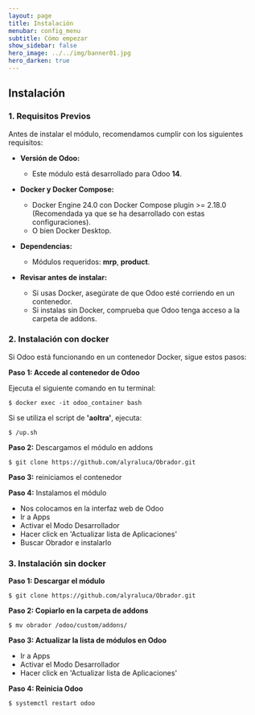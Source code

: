 ```yaml
---
layout: page
title: Instalación
menubar: config_menu
subtitle: Cómo empezar
show_sidebar: false
hero_image: ../../img/banner01.jpg 
hero_darken: true
---
```

## **Instalación**

### **1. Requisitos Previos**  

Antes de instalar el módulo, recomendamos cumplir con los siguientes requisitos: 

- **Versión de Odoo:** 
    - Este módulo está desarrollado para Odoo **14**.

- **Docker y Docker Compose:** 
    - Docker Engine 24.0 con Docker Compose plugin >= 2.18.0 (Recomendada ya que se ha desarrollado con estas configuraciones). 
    - O bien Docker Desktop.
  
- **Dependencias:**  
    - Módulos requeridos: **mrp**, **product**.
  
- **Revisar antes de instalar:**
    - Si usas Docker, asegúrate de que Odoo esté corriendo en un contenedor.  
    - Si instalas sin Docker, comprueba que Odoo tenga acceso a la carpeta de addons.

### **2. Instalación con docker**
Si Odoo está funcionando en un contenedor Docker, sigue estos pasos:

**Paso 1: Accede al contenedor de Odoo**

Ejecuta el siguiente comando en tu terminal:

```
$ docker exec -it odoo_container bash
```

Si se utiliza el script de **'aoltra'**, ejecuta:

``` 
$ /up.sh 
```

**Paso 2:** Descargamos el módulo en addons

``` 
$ git clone https://github.com/alyraluca/Obrador.git
```

**Paso 3:** reiniciamos el contenedor

**Paso 4:** Instalamos el módulo

   - Nos colocamos en la interfaz web de Odoo
   - Ir a Apps
   - Activar el Modo Desarrollador
   - Hacer click en 'Actualizar lista de Aplicaciones'
   - Buscar Obrador e instalarlo

### 3. Instalación sin docker

**Paso 1: Descargar el módulo**

``` 
$ git clone https://github.com/alyraluca/Obrador.git
```

**Paso 2: Copiarlo en la carpeta de addons**

``` 
$ mv obrador /odoo/custom/addons/
```

**Paso 3: Actualizar la lista de módulos en Odoo**
   - Ir a Apps
   - Activar el Modo Desarrollador
   - Hacer click en 'Actualizar lista de Aplicaciones'
  
**Paso 4: Reinicia Odoo**

``` 
$ systemctl restart odoo
```
   

